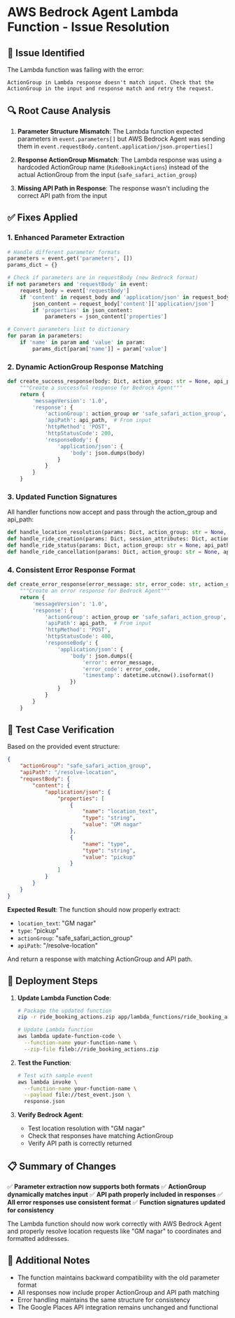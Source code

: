 # AWS Bedrock Agent Lambda Function - Issue Resolution

## 🐛 **Issue Identified**

The Lambda function was failing with the error:
```
ActionGroup in Lambda response doesn't match input. Check that the ActionGroup in the input and response match and retry the request.
```

## 🔍 **Root Cause Analysis**

1. **Parameter Structure Mismatch**: The Lambda function expected parameters in `event.parameters[]` but AWS Bedrock Agent was sending them in `event.requestBody.content.application/json.properties[]`

2. **Response ActionGroup Mismatch**: The Lambda response was using a hardcoded ActionGroup name (`RideBookingActions`) instead of the actual ActionGroup from the input (`safe_safari_action_group`)

3. **Missing API Path in Response**: The response wasn't including the correct API path from the input

## ✅ **Fixes Applied**

### 1. **Enhanced Parameter Extraction**
```python
# Handle different parameter formats
parameters = event.get('parameters', [])
params_dict = {}

# Check if parameters are in requestBody (new Bedrock format)
if not parameters and 'requestBody' in event:
    request_body = event['requestBody']
    if 'content' in request_body and 'application/json' in request_body['content']:
        json_content = request_body['content']['application/json']
        if 'properties' in json_content:
            parameters = json_content['properties']

# Convert parameters list to dictionary
for param in parameters:
    if 'name' in param and 'value' in param:
        params_dict[param['name']] = param['value']
```

### 2. **Dynamic ActionGroup Response Matching**
```python
def create_success_response(body: Dict, action_group: str = None, api_path: str = '') -> Dict:
    """Create a successful response for Bedrock Agent"""
    return {
        'messageVersion': '1.0',
        'response': {
            'actionGroup': action_group or 'safe_safari_action_group',  # Dynamic from input
            'apiPath': api_path,  # From input
            'httpMethod': 'POST',
            'httpStatusCode': 200,
            'responseBody': {
                'application/json': {
                    'body': json.dumps(body)
                }
            }
        }
    }
```

### 3. **Updated Function Signatures**
All handler functions now accept and pass through the action_group and api_path:
```python
def handle_location_resolution(params: Dict, action_group: str = None, api_path: str = '') -> Dict:
def handle_ride_creation(params: Dict, session_attributes: Dict, action_group: str = None, api_path: str = '') -> Dict:
def handle_ride_status(params: Dict, action_group: str = None, api_path: str = '') -> Dict:
def handle_ride_cancellation(params: Dict, action_group: str = None, api_path: str = '') -> Dict:
```

### 4. **Consistent Error Response Format**
```python
def create_error_response(error_message: str, error_code: str, action_group: str = None, api_path: str = '') -> Dict:
    """Create an error response for Bedrock Agent"""
    return {
        'messageVersion': '1.0',
        'response': {
            'actionGroup': action_group or 'safe_safari_action_group',  # Dynamic
            'apiPath': api_path,  # From input
            'httpMethod': 'POST',
            'httpStatusCode': 400,
            'responseBody': {
                'application/json': {
                    'body': json.dumps({
                        'error': error_message,
                        'error_code': error_code,
                        'timestamp': datetime.utcnow().isoformat()
                    })
                }
            }
        }
    }
```

## 🧪 **Test Case Verification**

Based on the provided event structure:
```json
{
    "actionGroup": "safe_safari_action_group",
    "apiPath": "/resolve-location",
    "requestBody": {
        "content": {
            "application/json": {
                "properties": [
                    {
                        "name": "location_text",
                        "type": "string",
                        "value": "GM nagar"
                    },
                    {
                        "name": "type",
                        "type": "string",
                        "value": "pickup"
                    }
                ]
            }
        }
    }
}
```

**Expected Result**: The function should now properly extract:
- `location_text`: "GM nagar"
- `type`: "pickup"
- `actionGroup`: "safe_safari_action_group"
- `apiPath`: "/resolve-location"

And return a response with matching ActionGroup and API path.

## 🚀 **Deployment Steps**

1. **Update Lambda Function Code**:
   ```bash
   # Package the updated function
   zip -r ride_booking_actions.zip app/lambda_functions/ride_booking_actions.py

   # Update Lambda function
   aws lambda update-function-code \
     --function-name your-function-name \
     --zip-file fileb://ride_booking_actions.zip
   ```

2. **Test the Function**:
   ```bash
   # Test with sample event
   aws lambda invoke \
     --function-name your-function-name \
     --payload file://test_event.json \
     response.json
   ```

3. **Verify Bedrock Agent**:
   - Test location resolution with "GM nagar"
   - Check that responses have matching ActionGroup
   - Verify API path is correctly returned

## 📋 **Summary of Changes**

✅ **Parameter extraction now supports both formats**
✅ **ActionGroup dynamically matches input**
✅ **API path properly included in responses**
✅ **All error responses use consistent format**
✅ **Function signatures updated for consistency**

The Lambda function should now work correctly with AWS Bedrock Agent and properly resolve location requests like "GM nagar" to coordinates and formatted addresses.

## 🔧 **Additional Notes**

- The function maintains backward compatibility with the old parameter format
- All responses now include proper ActionGroup and API path matching
- Error handling maintains the same structure for consistency
- The Google Places API integration remains unchanged and functional